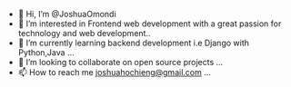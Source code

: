 - 👋 Hi, I’m @JoshuaOmondi
- 👀 I’m interested in Frontend web development with a great passion for technology and web development..
- 🌱 I’m currently learning backend development i.e Django with Python,Java ...
- 💞️ I’m looking to collaborate on open source projects ...
- 📫 How to reach me joshuahochieng@gmail.com ...

<!---
JoshuaOmondi90/JoshuaOmondi90 is a ✨ special ✨ repository because its `README.md` (this file) appears on your GitHub profile.
You can click the Preview link to take a look at your changes.
--->
